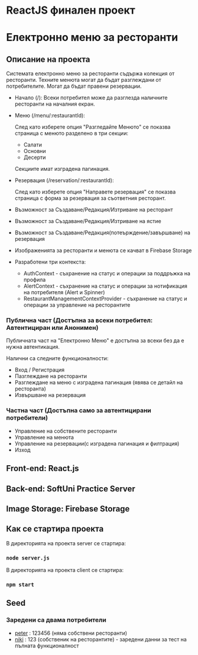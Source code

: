 # ReactJS финален проект

# Електронно меню за ресторанти

## Описание на проекта

Системата електронно меню за ресторанти съдържа колекция от ресторанти.
Техните менюта могат да бъдат разглеждани от потребителите.
Могат да бъдат правени резервации.

- Начало (/):
  Всеки потребител може да разглезда наличните ресторанти на началния екран.

- Меню (/menu/:restaurantId): 

  След като изберете опция "Разгледайте Менюто" се показва страница с менюто разделено в три секции:
  - Салати
  - Основни 
  - Десерти
  
  Секциите имат изградена пагинация.

- Резервация (/reservation/:restaurantId):

  След като изберете опция "Направете резервация" се показва страница с форма за резервация за съответния ресторант.


- Възможност за Създаване/Редакция/Изтриване на ресторант


- Възможност за Създаване/Редакция/Изтриване на ястие


- Възможност за Създаване/Редакция(потеърждение/завършване) на резервация


- Изображенията за ресторанти и менюта се качват в Firebase Storage

- Разработени три контекста:
  - AuthContext - съхранение на статус и операции за поддръжка на профила
  - AlertContext - съхранение на статус и операции за нотификация на потребителя (Alert и Spinner) 
  - RestaurantManagementContextProvider - съхранение на статус и операции за управление на ресторантите


### Публична част (Достъпна за всеки потребител: Автентициран или Анонимен)

Публичната част на "Електронно Меню" е достъпна за всеки без да е нужна автентикация.

Налични са следните функционалности:


- Вход / Регистрация
- Пазглеждане на ресторанти
- Разглеждане на меню с изградена пагинация (явява се детайл на ресторанта)
- Извършване на резервация

### Частна част (Достъпна само за автентицирани потребители)

- Управление на собствените ресторанти
- Управление на менюта
- Управление на резервации(с изградена пагинация и филтрация)
- Изход

## Front-end: React.js

## Back-end: SoftUni Practice Server

## Image Storage: Firebase Storage

## Как се стартира проекта

В директорията на проекта server се стартира:

### `node server.js`

В директорията на проекта client се стартира:

### `npm start`


## Seed

### Заредени са двама потребители

- [peter]() : 123456 (няма собствени ресторанти)
- [niki]() : 123 (собственик на ресторантите) - заредени данни за тест на пълната функционалност

